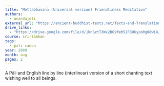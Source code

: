 ```yaml
---
title: "Mettabhāvanā (Universal version) Friendliness Meditation"
authors:
  - anandajoti
external_url: "https://ancient-buddhist-texts.net/Texts-and-Translations/Short-Pieces/Mettabhavana-2.htm"
drive_links:
  - "https://drive.google.com/file/d/1knSztT3Wx2BO9feh5IFBOUypoRgO8wiX/view?usp=drive_link"
course: sri-lankan
tags:
  - pali-canon
year: 2008
month: aug
pages: 2
---
```


A Pāli and English line by line (interlinear) version of a short chanting text wishing well to all beings.